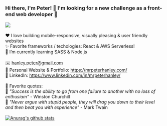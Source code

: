 ### Hi there, I'm Peter! 👋 I'm looking for a new challenge as a front-end web developer 💪<br>
![](https://komarev.com/ghpvc/?username=mrpeterhanley)<br>
<br>
:heart: I love building mobile-responsive, visually pleasing & user friendly websites<br>
✨ Favorite frameworks / techologies: React & AWS Serverless!<br>
🌱 I’m currently learning SASS & Node.js<br>
<br>
✉️ hanley.peter@gmail.com<br>
🎨 Personal Website & Portfolio: https://mrpeterhanley.com/<br>
💼 LinkedIn: https://www.linkedin.com/in/mrpeterhanley/<br>
<br>
🧑 Favorite quotes:<br>
💬 *"Success is the ability to go from one failure to another with no loss of enthusiam"* - Winston Churchill<br>
💬 *"Never argue with stupid people, they will drag you down to their level and then beat you with experience"* - Mark Twain<br>
<br>
[![Anurag's github stats](https://github-readme-stats.vercel.app/api?username=mrpeterhanley&show_icons=true)](https://github.com/anuraghazra/github-readme-stats)
